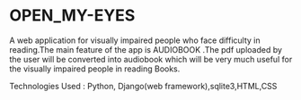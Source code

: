 # OPEN_MY-EYES

A web application for visually impaired people who face difficulty in reading.The main feature of
the app is AUDIOBOOK .The pdf uploaded by the user will be converted into audiobook which
will be very much useful for the visually impaired people in reading Books.

Technologies Used : Python, Django(web framework),sqlite3,HTML,CSS
